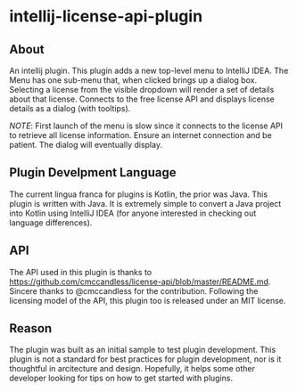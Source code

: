 # intellij-license-api-plugin

## About 
An intellij plugin. This plugin adds a new top-level menu to IntelliJ IDEA. The Menu has one sub-menu that, when clicked brings up a dialog box. Selecting a license from the visible dropdown will render a set of details about that license. Connects to the free license API and displays license details as a dialog (with tooltips).

*NOTE*: First launch of the menu is slow since it connects to the license API to retrieve all license information. Ensure an internet connection and be patient. The dialog will eventually display.

## Plugin Develpment Language
The current lingua franca for plugins is Kotlin, the prior was Java. This plugin is written with Java. It is extremely simple to convert a Java project into Kotlin using IntelliJ IDEA (for anyone interested in checking out language differences).

## API
The API used in this plugin is thanks to https://github.com/cmccandless/license-api/blob/master/README.md. Sincere thanks to @cmccandless for the contribution. Following the licensing model of the API, this plugin too is released under an MIT license.

## Reason
The plugin was built as an initial sample to test plugin development. This plugin is not a standard for best practices for plugin development, nor is it thoughtful in arcitecture and design. Hopefully, it helps some other developer looking for tips on how to get started with plugins.
